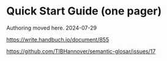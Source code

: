 # Quick Start Guide (one pager)

Authoring moved here. 2024-07-29

https://write.handbuch.io/document/855

https://github.com/TIBHannover/semantic-glosar/issues/17









